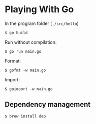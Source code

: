 # Playing With Go

In the program folder (`./src/hello`)

```
$ go build
```

Run without compilation:

```
$ go run main.go
```

Format:

```
$ gofmt -w main.go
```

Import:

```
$ goimport -w main.go
```

## Dependency management

```
$ brew install dep
```